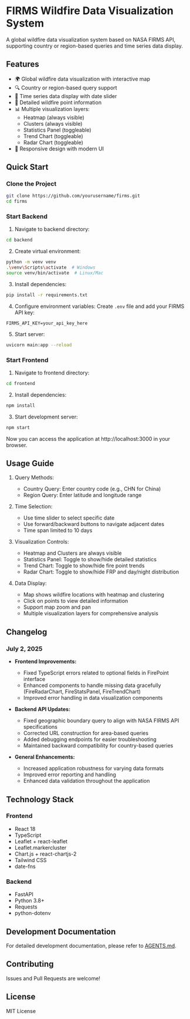 # FIRMS Wildfire Data Visualization System

A global wildfire data visualization system based on NASA FIRMS API, supporting country or region-based queries and time series data display.

## Features

- 🌍 Global wildfire data visualization with interactive map
- 🔍 Country or region-based query support
- 📅 Time series data display with date slider
- 🎯 Detailed wildfire point information
- 📊 Multiple visualization layers:
  - Heatmap (always visible)
  - Clusters (always visible)
  - Statistics Panel (toggleable)
  - Trend Chart (toggleable)
  - Radar Chart (toggleable)
- 📱 Responsive design with modern UI

## Quick Start

### Clone the Project
```bash
git clone https://github.com/yourusername/firms.git
cd firms
```

### Start Backend
1. Navigate to backend directory:
```bash
cd backend
```

2. Create virtual environment:
```bash
python -m venv venv
.\venv\Scripts\activate  # Windows
source venv/bin/activate  # Linux/Mac
```

3. Install dependencies:
```bash
pip install -r requirements.txt
```

4. Configure environment variables:
Create `.env` file and add your FIRMS API key:
```
FIRMS_API_KEY=your_api_key_here
```

5. Start server:
```bash
uvicorn main:app --reload
```

### Start Frontend
1. Navigate to frontend directory:
```bash
cd frontend
```

2. Install dependencies:
```bash
npm install
```

3. Start development server:
```bash
npm start
```

Now you can access the application at http://localhost:3000 in your browser.

## Usage Guide

1. Query Methods:
   - Country Query: Enter country code (e.g., CHN for China)
   - Region Query: Enter latitude and longitude range

2. Time Selection:
   - Use time slider to select specific date
   - Use forward/backward buttons to navigate adjacent dates
   - Time span limited to 10 days

3. Visualization Controls:
   - Heatmap and Clusters are always visible
   - Statistics Panel: Toggle to show/hide detailed statistics
   - Trend Chart: Toggle to show/hide fire point trends
   - Radar Chart: Toggle to show/hide FRP and day/night distribution

4. Data Display:
   - Map shows wildfire locations with heatmap and clustering
   - Click on points to view detailed information
   - Support map zoom and pan
   - Multiple visualization layers for comprehensive analysis

## Changelog

### July 2, 2025
- **Frontend Improvements:**
  - Fixed TypeScript errors related to optional fields in FirePoint interface
  - Enhanced components to handle missing data gracefully (FireRadarChart, FireStatsPanel, FireTrendChart)
  - Improved error handling in data visualization components

- **Backend API Updates:**
  - Fixed geographic boundary query to align with NASA FIRMS API specifications
  - Corrected URL construction for area-based queries
  - Added debugging endpoints for easier troubleshooting
  - Maintained backward compatibility for country-based queries

- **General Enhancements:**
  - Increased application robustness for varying data formats
  - Improved error reporting and handling
  - Enhanced data validation throughout the application

## Technology Stack

### Frontend
- React 18
- TypeScript
- Leaflet + react-leaflet
- Leaflet.markercluster
- Chart.js + react-chartjs-2
- Tailwind CSS
- date-fns

### Backend
- FastAPI
- Python 3.8+
- Requests
- python-dotenv

## Development Documentation

For detailed development documentation, please refer to [AGENTS.md](AGENTS.md).

## Contributing

Issues and Pull Requests are welcome!

## License

MIT License
